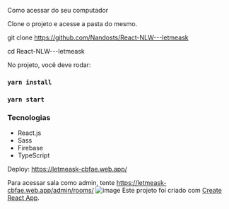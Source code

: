 
Como acessar do seu computador

Clone o projeto e acesse a pasta do mesmo.

  git clone https://github.com/Nandosts/React-NLW---letmeask

  cd React-NLW---letmeask
    
No projeto, você deve rodar:

### `yarn install`
### `yarn start`


### Tecnologias
  * React.js
  * Sass
  * Firebase
  * TypeScript

Deploy: https://letmeask-cbfae.web.app/

Para acessar sala como admin, tente
https://letmeask-cbfae.web.app/admin/rooms/<codigo-da-sala>
![image](https://user-images.githubusercontent.com/65089035/124399846-a7c88780-dcf4-11eb-9c29-9c8508f01d91.png)
Este projeto foi criado com [Create React App](https://github.com/facebook/create-react-app).

